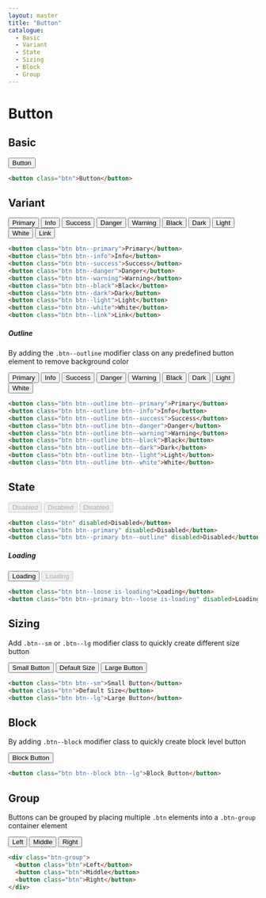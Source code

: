 ```yaml
---
layout: master
title: "Button"
catalogue:
  - Basic
  - Variant
  - State
  - Sizing
  - Block
  - Group
---
```


# Button

## Basic

<section class="snippet">
  <div class="snippet__preview">
    <button class="btn">Button</button>
  </div>
  <div class="snippet__source">

```html
<button class="btn">Button</button>
```

  </div>
</section>

## Variant

<section class="snippet">
  <div class="snippet__preview">
    <button class="btn btn--primary">Primary</button>
    <button class="btn btn--info">Info</button>
    <button class="btn btn--success">Success</button>
    <button class="btn btn--danger">Danger</button>
    <button class="btn btn--warning">Warning</button>
    <button class="btn btn--black">Black</button>
    <button class="btn btn--dark">Dark</button>
    <button class="btn btn--light">Light</button>
    <button class="btn btn--white">White</button>
    <button class="btn btn--link">Link</button>
  </div>
  <div class="snippet__source">

```html
<button class="btn btn--primary">Primary</button>
<button class="btn btn--info">Info</button>
<button class="btn btn--success">Success</button>
<button class="btn btn--danger">Danger</button>
<button class="btn btn--warning">Warning</button>
<button class="btn btn--black">Black</button>
<button class="btn btn--dark">Dark</button>
<button class="btn btn--light">Light</button>
<button class="btn btn--white">White</button>
<button class="btn btn--link">Link</button>
```

  </div>
</section>

##### Outline

By adding the `.btn--outline` modifier class on any predefined button element to remove background color

<section class="snippet">
  <div class="snippet__preview">
    <button class="btn btn--outline btn--primary">Primary</button>
    <button class="btn btn--outline btn--info">Info</button>
    <button class="btn btn--outline btn--success">Success</button>
    <button class="btn btn--outline btn--danger">Danger</button>
    <button class="btn btn--outline btn--warning">Warning</button>
    <button class="btn btn--outline btn--black">Black</button>
    <button class="btn btn--outline btn--dark">Dark</button>
    <button class="btn btn--outline btn--light">Light</button>
    <button class="btn btn--outline btn--white">White</button>
  </div>
  <div class="snippet__source">

```html
<button class="btn btn--outline btn--primary">Primary</button>
<button class="btn btn--outline btn--info">Info</button>
<button class="btn btn--outline btn--success">Success</button>
<button class="btn btn--outline btn--danger">Danger</button>
<button class="btn btn--outline btn--warning">Warning</button>
<button class="btn btn--outline btn--black">Black</button>
<button class="btn btn--outline btn--dark">Dark</button>
<button class="btn btn--outline btn--light">Light</button>
<button class="btn btn--outline btn--white">White</button>
```

  </div>
</section>

## State

<section class="snippet">
  <div class="snippet__preview">
    <button class="btn" disabled>Disabled</button>
    <button class="btn btn--primary" disabled>Disabled</button>
    <button class="btn btn--primary btn--outline" disabled>Disabled</button>
  </div>
  <div class="snippet__source">

```html
<button class="btn" disabled>Disabled</button>
<button class="btn btn--primary" disabled>Disabled</button>
<button class="btn btn--primary btn--outline" disabled>Disabled</button>
```

  </div>
</section>

##### Loading

<section class="snippet">
  <div class="snippet__preview">
    <button class="btn btn--loose is-loading">Loading</button>
    <button class="btn btn--primary btn--loose is-loading" disabled>Loading</button>
  </div>
  <div class="snippet__source">

```html
<button class="btn btn--loose is-loading">Loading</button>
<button class="btn btn--primary btn--loose is-loading" disabled>Loading</button>
```

  </div>
</section>

## Sizing

Add `.btn--sm` or `.btn--lg` modifier class to quickly create different size button

<section class="snippet">
  <div class="snippet__preview">
    <button class="btn btn--sm">Small Button</button>
    <button class="btn">Default Size</button>
    <button class="btn btn--lg">Large Button</button>
  </div>
  <div class="snippet__source">

```html
<button class="btn btn--sm">Small Button</button>
<button class="btn">Default Size</button>
<button class="btn btn--lg">Large Button</button>
```
  </div>
</section>

## Block

By adding `.btn--block` modifier class to quickly create block level button

<section class="snippet">
  <div class="snippet__preview">
    <button class="btn btn--block btn--lg">Block Button</button>
  </div>
  <div class="snippet__source">

```html
<button class="btn btn--block btn--lg">Block Button</button>
```

  </div>
</section>

## Group

Buttons can be grouped by placing multiple `.btn` elements into a `.btn-group` container element

<section class="snippet">
  <div class="snippet__preview">
    <div class="btn-group">
      <button class="btn">Left</button>
      <button class="btn">Middle</button>
      <button class="btn">Right</button>
    </div>
  </div>
  <div class="snippet__source">

```html
<div class="btn-group">
  <button class="btn">Left</button>
  <button class="btn">Middle</button>
  <button class="btn">Right</button>
</div>
```

  </div>
</section>
